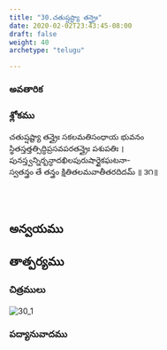 ```yaml
---
title: "30.చతుష్షష్ట్యా తన్త్రైః"
date: 2020-02-02T23:43:45-08:00
draft: false
weight: 40
archetype: "telugu"

---
```


### అవతారిక


### శ్లోకము

చతుష్షష్ట్యా తన్త్రైః సకలమతిసంధాయ భువనం
<br/>స్థితస్తత్తత్సిద్ధిప్రసవపరతన్త్రైః పశుపతిః ।
<br/>పునస్త్వన్నిర్బన్ధాదఖిలపురుషార్థైకఘటనా-
<br/>స్వతన్త్రం తే తన్త్రం క్షితితలమవాతీతరదిదమ్ ॥ ౩౧॥
<br/>

<br/><br/>

## అన్వయము 


## తాత్పర్యము 

### చిత్రములు 

![30_1](/images/sl/manual/SL_V30.jpg)

### పద్యానువాదము
